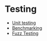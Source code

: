 # Testing

* [Unit testing](./unit/doc.md)
* [Benchmarking](./benchmark/doc.md)
* [Fuzz Testing](./fuzz/doc.md)